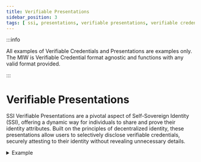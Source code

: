 ```yaml
---
title: Verifiable Presentations
sidebar_position: 3
tags: [ ssi, presentations, verifiable presentations, verifiable credentials, issuer, holder, verifier ]
---
```


:::info

All examples of Verifiable Credentials and Presentations are examples only. The MIW is Verifiable Credential
format agnostic and functions with any valid format provided.

:::

# Verifiable Presentations

SSI Verifiable Presentations are a pivotal aspect of Self-Sovereign Identity (SSI), offering a dynamic way for
individuals to share and prove their identity attributes. Built on the principles of decentralized identity, these
presentations allow users to selectively disclose verifiable credentials, securely attesting to their identity without
revealing unnecessary details.

<details>
    <summary>Example</summary>
    <pre>
    \{
        "@context": [
            "https://www.w3.org/2018/credentials/v1",
            "https://www.w3.org/2018/credentials/examples/v1"
        ],
        "type": "VerifiablePresentation",
        "verifiableCredential": [
            \{
                "@context": [
                    "https://www.w3.org/2018/credentials/v1",
                    "https://www.w3.org/2018/credentials/examples/v1"
                ],
                "id": "http://example.edu/credentials/1872",
                "type": [
                    "VerifiableCredential",
                    "AlumniCredential"
                ],
                "issuer": "https://example.edu/issuers/565049",
                "issuanceDate": "2010-01-01T19:23:24Z",
                "credentialSubject": \{
                    "id": "did:example:ebfeb1f712ebc6f1c276e12ec21",
                    "alumniOf": \{
                        "id": "did:example:c276e12ec21ebfeb1f712ebc6f1",
                        "name": [
                            \{
                                "value": "Example University",
                                "lang": "en"
                            },
                            \{
                                "value": "Exemple d'Université",
                                "lang": "fr"
                            }
                        ]
                    }
                },
                "proof": \{
                    "type": "RsaSignature2018",
                    "created": "2017-06-18T21:19:10Z",
                    "proofPurpose": "assertionMethod",
                    "verificationMethod": "https://example.edu/issuers/565049#key-1",
                    "jws": "..."
                }
            }
        ],
        "proof": \{
            "type": "RsaSignature2018",
            "created": "2018-09-14T21:19:10Z",
            "proofPurpose": "authentication",
            "verificationMethod": "did:example:ebfeb1f712ebc6f1c276e12ec21#keys-1",
            "challenge": "1f44d55f-f161-4938-a659-f8026467f126",
            "domain": "4jt78h47fh47",
            "jws": "..."
        }
    }
    </pre>
</details>
